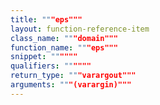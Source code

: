 ```yaml
---
title: """eps"""
layout: function-reference-item
class_name: """domain"""
function_name: """eps"""
snippet: """"""
qualifiers: """"""
return_type: """varargout"""
arguments: """(varargin)"""
---
```


